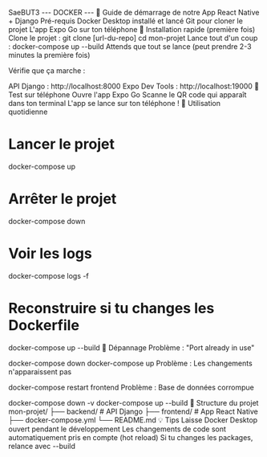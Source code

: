 SaeBUT3
--- DOCKER ---
🚀 Guide de démarrage de notre App React Native + Django
Pré-requis
Docker Desktop installé et lancé
Git pour cloner le projet
L'app Expo Go sur ton téléphone
🔧 Installation rapide (première fois)
Clone le projet :
git clone [url-du-repo]
cd mon-projet
Lance tout d'un coup :
docker-compose up --build
Attends que tout se lance (peut prendre 2-3 minutes la première fois)

Vérifie que ça marche :

API Django : http://localhost:8000
Expo Dev Tools : http://localhost:19000
📱 Test sur téléphone
Ouvre l'app Expo Go
Scanne le QR code qui apparaît dans ton terminal
L'app se lance sur ton téléphone !
🔄 Utilisation quotidienne
# Lancer le projet
docker-compose up

# Arrêter le projet
docker-compose down

# Voir les logs
docker-compose logs -f

# Reconstruire si tu changes les Dockerfile
docker-compose up --build
🐛 Dépannage
Problème : "Port already in use"

docker-compose down
docker-compose up
Problème : Les changements n'apparaissent pas

docker-compose restart frontend
Problème : Base de données corrompue

docker-compose down -v
docker-compose up --build
📂 Structure du projet
mon-projet/
├── backend/         # API Django
├── frontend/        # App React Native
├── docker-compose.yml
└── README.md
💡 Tips
Laisse Docker Desktop ouvert pendant le développement
Les changements de code sont automatiquement pris en compte (hot reload)
Si tu changes les packages, relance avec --build
